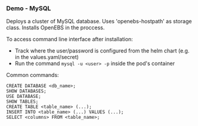 ### Demo - MySQL
Deploys a cluster of MySQL database. Uses 'openebs-hostpath' as storage class.
Installs OpenEBS in the proccess.

To access command line interface after installation:
- Track where the user/password is configured from the helm chart (e.g. in the values.yaml/secret)
- Run the command `mysql -u <user> -p` inside the pod's container

Common commands:
```
CREATE DATABASE <db_name>;
SHOW DATABASES;
USE DATABASE;
SHOW TABLES;
CREATE TABLE <table_name> (...);
INSERT INTO <table_name> (...) VALUES (...);
SELECT <columns> FROM <table_name>;
```
